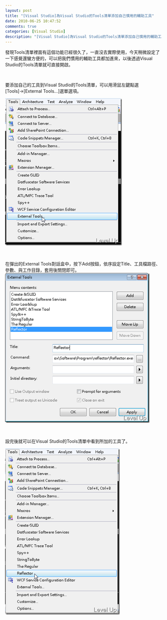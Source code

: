 ```yaml
---
layout: post
title: "[Visual Studio]為Visual Studio的Tools清單添加自己慣用的輔助工具"
date: 2010-06-25 10:47:52
comments: true
categories: [Visual Studio]
description: "[Visual Studio]為Visual Studio的Tools清單添加自己慣用的輔助工具"
---
```

<p>發現Tools清單裡面有這個功能已經很久了，一直沒去實際使用，今天稍微設定了一下感覺還蠻方便的，可以把我們慣用的輔助工具都加進來，以後透過Visual Studio的Tools清單就可直接開啟。</p>  <p> </p>  <p>要添加自己的工具到Visual Studio的Tools清單，可以用滑鼠左鍵點選[Tools]→[External Tools…]選單選項。</p>  <p><img style="border-bottom: 0px; border-left: 0px; display: inline; border-top: 0px; border-right: 0px" title="image" border="0" alt="image" src="\images\posts\16156\image_thumb.png" width="376" height="473" /></a> </p>  <p> </p>  <p>在彈出的External Tools對話盒中，按下Add按鈕，依序設定Title、工具檔路徑、參數、與工作目錄，套用後關閉即可。<a href="http://files.dotblogs.com.tw/larrynung/1006/5d9a328b3de0_137AE/image_4.png"><img style="border-bottom: 0px; border-left: 0px; display: inline; border-top: 0px; border-right: 0px" title="image" border="0" alt="image" src="\images\posts\16156\image_thumb_1.png" width="465" height="482" /></a> </p>  <p> </p>  <p>設完後就可以在Visual Studio的Tools清單中看到所加的工具了。</p>  <p><a href="http://files.dotblogs.com.tw/larrynung/1006/5d9a328b3de0_137AE/image_6.png"><img style="border-bottom: 0px; border-left: 0px; display: inline; border-top: 0px; border-right: 0px" title="image" border="0" alt="image" src="\images\posts\16156\image_thumb_2.png" width="369" height="534" /></p>